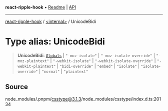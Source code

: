 **react-ripple-hook** • [Readme](../../README.md) \| [API](../../globals.md)

---

[react-ripple-hook](../../README.md) / [\<internal\>](../README.md) / UnicodeBidi

# Type alias: UnicodeBidi

> **UnicodeBidi**: [`Globals`](Globals.md) \| `"-moz-isolate"` \| `"-moz-isolate-override"` \| `"-moz-plaintext"` \| `"-webkit-isolate"` \| `"-webkit-isolate-override"` \| `"-webkit-plaintext"` \| `"bidi-override"` \| `"embed"` \| `"isolate"` \| `"isolate-override"` \| `"normal"` \| `"plaintext"`

## Source

node_modules/.pnpm/csstype@3.1.3/node_modules/csstype/index.d.ts:20134
